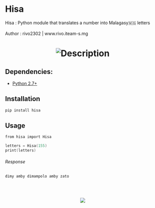 # Hisa
<p >
    Hisa : Python module that translates a number 
    into Malagasy🇲🇬 letters  </br> </br>
    Author : rivo2302 | www.rivo.iteam-s.mg
</p>

<h1 align=center><img src="https://readme-typing-svg.herokuapp.com?font=jetbrains+mono&color=%teal&size=23&center=true&vCenter=true&lines=ISA+Number+to+Malagasy🇲🇬+letters" alt="Description">
</h1>



## Dependencies:
- [Python 2.7+](https://www.python.org/)

## Installation

```s
pip install hisa
```
## Usage

```s
from hisa import Hisa

letters = Hisa(155)
print(letters)
```

###### Response
```s
dimy amby dimampolo amby zato
```
</br></br>
<div align="center">
<img src="https://img.shields.io/badge/-Python-396E9B?style=for-the-badge&logo=python&logoColor=FFFFFF"/> 
</div>